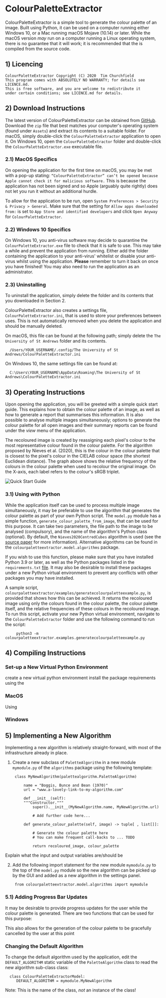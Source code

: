 # ColourPaletteExtractor

ColourPaletteExtractor is a simple tool to generate the colour palette of an image. Built using Python, it can be used
on a computer running either Windows 10, or a Mac running macOS Mojave (10.14) or later. While the macOS version *may*
run on a computer running a Linux operating system, there is no guarantee that it will work; it is recommended that the
is compiled from the source code.

## 1) Licencing
    ColourPaletteExtractor Copyright (C) 2020  Tim Churchfield
    This program comes with ABSOLUTELY NO WARRANTY; for details see LICENCE.md.
    This is free software, and you are welcome to redistribute it
    under certain conditions; see LICENCE.md for details.

## 2) Download Instructions

The latest version of ColourPaletteExtractor can be obtained from
[GitHub](https://github.com/PurpleCrumpets/MSc-CS-Project---ColourPaletteExtractor/releases). Download the ```zip``` 
file that best matches your computer's operating system (found under ```Assets```) and extract its contents to a suitable
folder. For macOS, simply double-click the ```ColourPaletteExtractor``` application to open it. On Windows 10, open 
the ```ColourPaletteExtractor``` folder and double-click the ```ColourPaletteExtractor.exe``` executable file.


### 2.1) MacOS Specifics

On opening the application for the first time on macOS, you may be met with a pop-up stating: 
```“ColourPaletteExtractor” can’t be opened because Apple cannot check it for malicious software.``` This is because the
application has not been signed and so Apple (arguably quite rightly) does not let you run it without an additional
hurdle. 

To allow for the application to be run, open ```System Preferences > Security & Privacy > General```. Make sure
that the setting for ```Allow apps downloaded from:``` is set to ```App Store and identified developers``` and click 
```Open Anyway``` for ```ColourPaletteExtractor```. 

### 2.2) Windows 10 Specifics

On Windows 10, you anti-virus software may decide to quarantine the ```ColourPaletteExtractor.exe``` file to check that
it is safe to use. This may take a while and prevent the application from running. Either add the folder containing the
application to your anti-virus' whitelist or disable your anti-virus whilst using the application. **Please** remember 
to turn it back on once you have finished! You may also need to run the application as an administrator.


### 2.3) Uninstalling

To uninstall the application, simply delete the folder and its contents that you downloaded in Section 2.

ColourPaletteExtractor also creates a settings file, ```ColourPaletteExtractor.ini```, that is used to store your 
preferences between uses. This is not automatically removed when you delete the application and should be manually
deleted.

On macOS, this file can be found at the following path; simply delete the ```The University of St Andrews```
folder and its contents.

      /Users/YOUR_USERNAME/.config/The University of St Andrews/ColourPaletteExtractor.ini

On Windows 10, the same settings file can be found at:

      C:\Users\YOUR_USERNAME\AppData\Roaming\The University of St Andrews\ColourPaletteExtractor.ini

## 3) Operating Instructions

Upon opening the application, you will be greeted with a simple quick start guide. This explains how to
obtain the colour palette of an image, as well as how to generate a report that summarises this information. 
It is also possible to analyse multiple images simultaneously; options to generate the colour palette for all open
images and their summary reports can be found under the *view* menu of the application.

The recoloured image is created by reassigning each pixel's colour to the most representative colour found in the colour
palette. For the algorithm proposed by Nieves et al. (2020), this is the colour in the colour palette that is closest to
the pixel's colour in the CIELAB colour space (the shortest Euclidean distance). The graph above shows the relative
frequency of the colours in the colour palette when used to recolour the original image. On the X-axis, each label
refers to the colour's sRGB triplet.

![Quick Start Guide](./colourpaletteextractor/view/resources/images/how-to-dark-mode.png)

### 3.1) Using with Python

While the application itself can be used to process multiple image simultaneously, it may be preferable to use the 
algorithm that generates the colour palette as part of your own Python script. The ```model.py``` module has a simple
function, ```generate_colour_palette_from_image```, that can be used for this purpose. It can take two parameters, the
file path to the image to be analysed (compulsory), and the name of the algorithm's Python class (optional). By default,
the ```Nieves2020CentredCubes``` algorithm is used (see the [source paper](https://doi.org/10.1364/AO.378659) 
for more information). Alternative algorithms can be found in the ```colourpaletteextractor.model.algorithms``` package.


If you wish to use this function, please make sure
that you have installed Python 3.9 or later, as well as the Python packages listed in the ```requirements.txt```
[file](https://github.com/PurpleCrumpets/MSc-CS-Project---ColourPaletteExtractor/blob/master/requirements.txt). It
may also be desirable to install these packages under a new Python virtual environment to prevent any conflicts with 
other packages you may have installed. 

A sample script, ```colourpaletteextractor/examples/generatecolourpaletteexample.py```, is provided that shows
how this can be achieved. It returns the recoloured image using only the colours found in the colour palette, the 
colour palette itself, and the relative frequencies of these colours in the recoloured image. To run this script, 
activate your new Python virtual environment, navigate to the ```ColourPaletteExtractor``` folder and use the following
command to run the script:

         python3 -m colourpaletteextractor.examples.generatecolourpaletteexample.py


## 4) Compiling Instructions

### Set-up a New Virtual Python Environment


create a new virtual python environment
install the package requirements using the

### MacOS

Using

### Windows


## 5) Implementing a New Algorithm

Implementing a new algorithm is relatively straight-forward, with most of the infrastructure already in place.

1) Create a new subclass of ```PaletteAlgorithm``` in a new module ```mymodule.py``` of the ```algorithms``` package 
   using the following template:
   
        class MyNewAlgorithm(palettealgorithm.PaletteAlgorithm)
   
            name = "Boggis, Bunce and Bean (1970)"
            url = "www.a-lovely-link-to-my-algorithm.com"
   
            def __init__(self):
            """Constructor."""
                super().__init__(MyNewAlgorithm.name, MyNewAlgorithm.url)

                # Add further code here...

            def generate_colour_palette(self, image) -> tuple[ , list[]]:
                
                # Generate the colour palette here
                # You can make frequent call-backs to ... TODO
                
                return recoloured_image, colour_palette


Explain what the input and output variables are/should be

2) Add the following import statement for the new module ```mymodule.py``` to the top of the ```model.py``` module so
   the new algorithm can be picked up by the GUI and added as a new algorithm in the settings panel.
   
        from colourpaletteextractor.model.algorithms import mymodule


### 5.1) Adding Progress Bar Updates

It may be desirable to provide progress updates for the user while the colour palette is generated. There are two
   functions that can be used for this purpose:

This also allows for the generation of the colour palette to be gracefully cancelled by the user at this point


### Changing the Default Algorithm
To change the default algorithm used by the application, edit the ```DEFAULT_ALGORITHM``` static variable of the
   ```PaletteAlgorithm``` class to read the new algorithm sub-class class:
   
      class ColourPaletteExtractorModel:
         DEFAULT_ALGORITHM = mymodule.MyNewAlgorithm


Note: This is the name of the class, *not* an instance of the class! 


